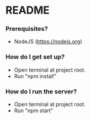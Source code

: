 # README #

### Prerequisites? ###

* NodeJS (https://nodejs.org)

### How do I get set up? ###

* Open terminal at project root.
* Run "npm install"

### How do I run the server? ###

* Open terminal at project root.
* Run "npm start"